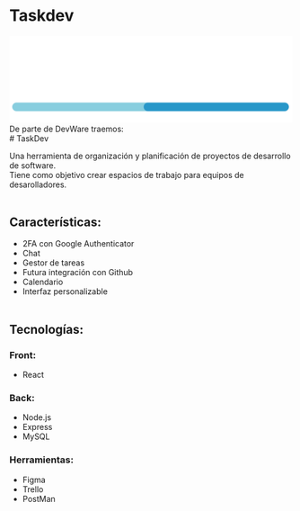 # Taskdev
<img src="src/img/devware_logo.png" alt="DaveWare logo">
De parte de DevWare traemos:<br>
# TaskDev

Una herramienta de organización y planificación de proyectos de desarrollo de software.<br> 
Tiene como objetivo crear espacios de trabajo para equipos de desarolladores.<br><br>

## Características:
- 2FA con Google Authenticator
- Chat
- Gestor de tareas
- Futura integración con Github
- Calendario
- Interfaz personalizable
<br><br>

## Tecnologías:
### Front:
- React
### Back:
- Node.js
- Express
- MySQL
### Herramientas:
- Figma
- Trello
- PostMan
